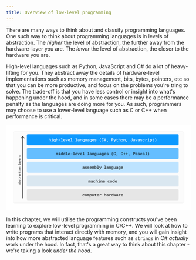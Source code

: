 ```yaml
---
title: Overview of low-level programming
---
```


There are many ways to think about and classify programming languages. One such way to think about programming languages is in levels of abstraction. The *higher* the level of abstraction, the further away from the hardware-layer you are. The *lower* the level of abstraction, the closer to the hardware you are.

High-level languages such as Python, JavaScript and C# do a lot of heavy-lifting for you. They abstract away the details of hardware-level implementations such as memory management, bits, bytes, pointers, etc so that you can be more productive, and focus on the problems you're tring to solve. The trade-off is that you have less control or insight into what's happening under the hood, and in some cases there may be a performance penalty as the languages are doing more for you. As such, programmers may choose to use a lower-level language such as C or C++ when performance is critical.

![Alt text](./1-concepts/images/layers.png)

In this chapter, we will utilise the programming constructs you've been learning to explore low-level programming in C/C++. We will look at how to write programs that interact directly with memory, and you will gain insight into how more abstracted language features such as `strings` in C# *actually* work under the hood. In fact, that's a great way to think about this chapter - we're taking a look *under the hood*.

<!-- function pointers -->
<!-- bit shifting/masking -->
<!-- Union -->
<!-- static (C)  -->
<!-- GPIO? -->

<!-- - [Union](#): used to store one value of different possible types. -->